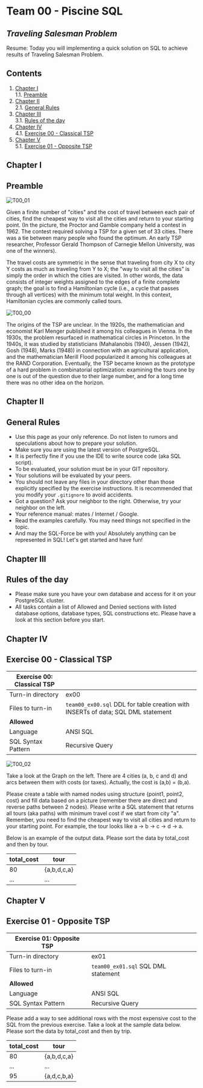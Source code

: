 # Team 00 - Piscine SQL

## _Traveling Salesman Problem_

Resume: Today you will implementing a quick solution on SQL to achieve results of Traveling Salesman Problem.

## Contents

1. [Chapter I](#chapter-i) \
    1.1. [Preamble](#preamble)
2. [Chapter II](#chapter-ii) \
    2.1. [General Rules](#general-rules)
3. [Chapter III](#chapter-iii) \
    3.1. [Rules of the day](#rules-of-the-day)  
4. [Chapter IV](#chapter-iv) \
    4.1. [Exercise 00 - Classical TSP](#exercise-00-classical-tsp)  
5. [Chapter V](#chapter-v) \
    5.1. [Exercise 01 - Opposite TSP](#exercise-01-opposite-tsp)  

## Chapter I
## Preamble

![T00_01](misc/images/T00_01.png)

Given a finite number of "cities" and the cost of travel between each pair of cities, find the cheapest way to visit all the cities and return to your starting point. (In the picture, the Proctor and Gamble company held a contest in 1962.  The contest required solving a TSP for a given set of 33 cities.  There was a tie between many people who found the optimum.  An early TSP researcher, Professor Gerald Thompson of Carnegie Mellon University, was one of the winners).

The travel costs are symmetric in the sense that traveling from city X to city Y costs as much as traveling from Y to X; the "way to visit all the cities" is simply the order in which the cities are visited. In other words, the data consists of integer weights assigned to the edges of a finite complete graph; the goal is to find a Hamiltonian cycle (i.e., a cycle that passes through all vertices) with the minimum total weight.  In this context, Hamiltonian cycles are commonly called tours.

![T00_00](misc/images/T00_00.png)

The origins of the TSP are unclear. In the 1920s, the mathematician and economist Karl Menger published it among his colleagues in Vienna. In the 1930s, the problem resurfaced in mathematical circles in Princeton. In the 1940s, it was studied by statisticians (Mahalanobis (1940), Jessen (1942), Gosh (1948), Marks (1948)) in connection with an agricultural application, and the mathematician Merill Flood popularized it among his colleagues at the RAND Corporation.  Eventually, the TSP became known as the prototype of a hard problem in combinatorial optimization: examining the tours one by one is out of the question due to their large number, and for a long time there was no other idea on the horizon.


## Chapter II
## General Rules

- Use this page as your only reference. Do not listen to rumors and speculations about how to prepare your solution.
- Make sure you are using the latest version of PostgreSQL.
- It is perfectly fine if you use the IDE to write source code (aka SQL script).
- To be evaluated, your solution must be in your GIT repository.
- Your solutions will be evaluated by your peers.
- You should not leave any files in your directory other than those explicitly specified by the exercise instructions. It is recommended that you modify your `.gitignore` to avoid accidents.
- Got a question? Ask your neighbor to the right. Otherwise, try your neighbor on the left.
- Your reference manual: mates / Internet / Google. 
- Read the examples carefully. You may need things not specified in the topic.
- And may the SQL-Force be with you!
Absolutely anything can be represented in SQL! Let's get started and have fun!

## Chapter III
## Rules of the day

- Please make sure you have your own database and access for it on your PostgreSQL cluster. 
- All tasks contain a list of Allowed and Denied sections with listed database options, database types, SQL constructions etc. Please have a look at this section before you start.


## Chapter IV
## Exercise 00 - Classical TSP

| Exercise 00: Classical TSP|                                                                                                                          |
|---------------------------------------|--------------------------------------------------------------------------------------------------------------------------|
| Turn-in directory                     | ex00                                                                                                                     |
| Files to turn-in                      | `team00_ex00.sql` DDL for table creation with INSERTs of data; SQL DML statement                                                                                |
| **Allowed**                               |                                                                                                                          |
| Language                        | ANSI SQL|
| SQL Syntax Pattern                        | Recursive Query|

![T00_02](misc/images/T00_02.png)


Take a look at the Graph on the left. 
There are 4 cities (a, b, c and d) and arcs between them with costs (or taxes). Actually, the cost is (a,b) = (b,a).

Please create a table with named nodes using structure {point1, point2, cost} and fill data based on a picture (remember there are direct and reverse paths between 2 nodes).
Please write a SQL statement that returns all tours (aka paths) with minimum travel cost if we start from city "a".
Remember, you need to find the cheapest way to visit all cities and return to your starting point. For example, the tour looks like a -> b -> c -> d -> a.

Below is an example of the output data. Please sort the data by total_cost and then by tour.

| total_cost | tour |
| ------ | ------ |
| 80 | {a,b,d,c,a} |
| ... | ... |

## Chapter V
## Exercise 01 - Opposite TSP

| Exercise 01: Opposite TSP|                                                                                                                          |
|---------------------------------------|--------------------------------------------------------------------------------------------------------------------------|
| Turn-in directory                     | ex01                                                                                                                     |
| Files to turn-in                      | `team00_ex01.sql`     SQL DML statement                                                                             |
| **Allowed**                               |                                                                                                                          |
| Language                        | ANSI SQL|
| SQL Syntax Pattern                        | Recursive Query|

Please add a way to see additional rows with the most expensive cost to the SQL from the previous exercise. Take a look at the sample data below. Please sort the data by total_cost and then by trip.

| total_cost | tour |
| ------ | ------ |
| 80 | {a,b,d,c,a} |
| ... | ... |
| 95 | {a,d,c,b,a} |


